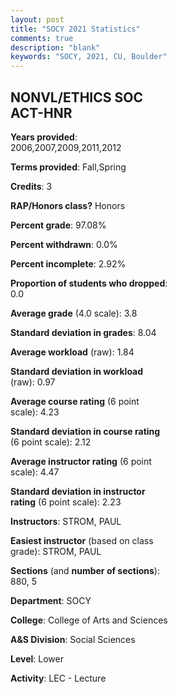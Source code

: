 ```yaml
---
layout: post
title: "SOCY 2021 Statistics"
comments: true
description: "blank"
keywords: "SOCY, 2021, CU, Boulder"
--- 
```

<head>
<script src="https://ajax.googleapis.com/ajax/libs/jquery/2.1.3/jquery.min.js"></script>
<script src="https://dl.dropboxusercontent.com/s/pc42nxpaw1ea4o9/highcharts.js?dl=0"></script>
<!-- <script src="../assets/js/highcharts.js"></script> -->
<style type="text/css">@font-face {
	font-family: "Bebas Neue";
	src: url(https://www.filehosting.org/file/details/544349/BebasNeue%20Regular.otf) format("opentype");
	}
	h1.Bebas { 
		font-family: "Bebas Neue", Verdana, Tahoma;
	}
</style>
</head>
<body>
	<div id="container" style="float: right; width: 45%; height: 88%; margin-left: 2.5%; margin-right: 2.5%;"></div>
	<script language="JavaScript">
		$(document).ready(function() {
		var chart = {type: 'column'};
		var title = {text: 'Grade Distribution'};
		var xAxis = {categories: ['A','B','C','D','F'],crosshair: true};
		var yAxis = {min: 0,title: {text: 'Percentage'}};
		var tooltip = {headerFormat: '<center><b><span style="font-size:20px">{point.key}</span></b></center>',
		               pointFormat: '<td style="padding:0"><b>{point.y:.1f}%</b></td>',
		               footerFormat: '</table>',shared: true,useHTML: true};
		var plotOptions = {column: {pointPadding: 0.0,borderWidth: 0}};  
		var credits = {enabled: false};var series= [{name: 'Percent',data: [91.43,8.57,0.0,0.0,0.0,]}];
		var json = {};
		json.chart = chart;
		json.title = title;
		json.tooltip = tooltip;
		json.xAxis = xAxis;
		json.yAxis = yAxis;  
		json.series = series;
		json.plotOptions = plotOptions;  
		json.credits = credits;
		$('#container').highcharts(json);
	});
	</script>
</body>
			   
## NONVL/ETHICS SOC ACT-HNR

**Years provided**: 2006,2007,2009,2011,2012

**Terms provided**: Fall,Spring

**Credits**: 3

**RAP/Honors class?** Honors

**Percent grade**: 97.08%

**Percent withdrawn**: 0.0%

**Percent incomplete**: 2.92%

**Proportion of students who dropped**: 0.0

**Average grade** (4.0 scale): 3.8

**Standard deviation in grades**: 8.04

**Average workload** (raw): 1.84

**Standard deviation in workload** (raw): 0.97

**Average course rating** (6 point scale): 4.23

**Standard deviation in course rating** (6 point scale): 2.12

**Average instructor rating** (6 point scale): 4.47

**Standard deviation in instructor rating** (6 point scale): 2.23

**Instructors**: STROM, PAUL

**Easiest instructor** (based on class grade): STROM, PAUL

**Sections** (and **number of sections**): 880, 5

**Department**: SOCY

**College**: College of Arts and Sciences

**A&S Division**: Social Sciences

**Level**: Lower

**Activity**: LEC - Lecture